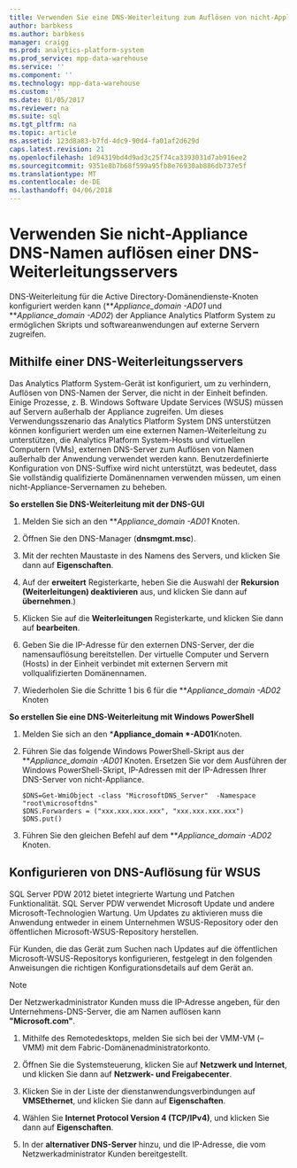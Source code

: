 ```yaml
---
title: Verwenden Sie eine DNS-Weiterleitung zum Auflösen von nicht-Appliance DNS-Namen (APS)
author: barbkess
ms.author: barbkess
manager: craigg
ms.prod: analytics-platform-system
ms.prod_service: mpp-data-warehouse
ms.service: ''
ms.component: ''
ms.technology: mpp-data-warehouse
ms.custom: ''
ms.date: 01/05/2017
ms.reviewer: na
ms.suite: sql
ms.tgt_pltfrm: na
ms.topic: article
ms.assetid: 123d8a83-b7fd-4dc9-90d4-fa01af2d629d
caps.latest.revision: 21
ms.openlocfilehash: 1d94319bd4d9ad3c25f74ca3393031d7ab916ee2
ms.sourcegitcommit: 9351e8b7b68f599a95fb8e76930ab886db737e5f
ms.translationtype: MT
ms.contentlocale: de-DE
ms.lasthandoff: 04/06/2018
---
```

# <a name="use-a-dns-forwarder-to-resolve-non-appliance-dns-names"></a>Verwenden Sie nicht-Appliance DNS-Namen auflösen einer DNS-Weiterleitungsservers
DNS-Weiterleitung für die Active Directory-Domänendienste-Knoten konfiguriert werden kann (***Appliance_domain *-AD01** und ***Appliance_domain *-AD02**) der Appliance Analytics Platform System zu ermöglichen Skripts und softwareanwendungen auf externe Servern zugreifen.  
  
## <a name="ResolveDNS"></a>Mithilfe einer DNS-Weiterleitungsservers  
Das Analytics Platform System-Gerät ist konfiguriert, um zu verhindern, Auflösen von DNS-Namen der Server, die nicht in der Einheit befinden. Einige Prozesse, z. B. Windows Software Update Services (WSUS) müssen auf Servern außerhalb der Appliance zugreifen. Um dieses Verwendungsszenario das Analytics Platform System DNS unterstützen können konfiguriert werden um eine externen Namen-Weiterleitung zu unterstützen, die Analytics Platform System-Hosts und virtuellen Computern (VMs), externen DNS-Server zum Auflösen von Namen außerhalb der Anwendung verwendet werden kann. Benutzerdefinierte Konfiguration von DNS-Suffixe wird nicht unterstützt, was bedeutet, dass Sie vollständig qualifizierte Domänennamen verwenden müssen, um einen nicht-Appliance-Servernamen zu beheben.  
  
**So erstellen Sie DNS-Weiterleitung mit der DNS-GUI**  
  
1.  Melden Sie sich an den ***Appliance_domain *-AD01** Knoten.  
  
2.  Öffnen Sie den DNS-Manager (**dnsmgmt.msc**).  
  
3.  Mit der rechten Maustaste in des Namens des Servers, und klicken Sie dann auf **Eigenschaften**.  
  
4.  Auf der **erweitert** Registerkarte, heben Sie die Auswahl der **Rekursion (Weiterleitungen) deaktivieren** aus, und klicken Sie dann auf **übernehmen**.)  
  
5.  Klicken Sie auf die **Weiterleitungen** Registerkarte, und klicken Sie dann auf **bearbeiten**.  
  
6.  Geben Sie die IP-Adresse für den externen DNS-Server, der die namensauflösung bereitstellen. Der virtuelle Computer und Servern (Hosts) in der Einheit verbindet mit externen Servern mit vollqualifizierten Domänennamen.  
  
7.  Wiederholen Sie die Schritte 1 bis 6 für die ***Appliance_domain *-AD02** Knoten  
  
**So erstellen Sie eine DNS-Weiterleitung mit Windows PowerShell**  
  
1.  Melden Sie sich an den ***Appliance_domain *-AD01**Knoten.  
  
2.  Führen Sie das folgende Windows PowerShell-Skript aus der ***Appliance_domain *-AD01** Knoten. Ersetzen Sie vor dem Ausführen der Windows PowerShell-Skript, IP-Adressen mit der IP-Adressen Ihrer DNS-Server von nicht-Appliance.  
  
    ```  
    $DNS=Get-WmiObject -class "MicrosoftDNS_Server"  -Namespace "root\microsoftdns"  
    $DNS.Forwarders = ("xxx.xxx.xxx.xxx", "xxx.xxx.xxx.xxx")  
    $DNS.put()  
    ```  
  
3.  Führen Sie den gleichen Befehl auf dem ***Appliance_domain *-AD02** Knoten.  
  
## <a name="configuring-dns-resolution-for-wsus"></a>Konfigurieren von DNS-Auflösung für WSUS  
SQL Server PDW 2012 bietet integrierte Wartung und Patchen Funktionalität. SQL Server PDW verwendet Microsoft Update und andere Microsoft-Technologien Wartung. Um Updates zu aktivieren muss die Anwendung entweder in einem Unternehmen WSUS-Repository oder den öffentlichen Microsoft-WSUS-Repository herstellen.  
  
Für Kunden, die das Gerät zum Suchen nach Updates auf die öffentlichen Microsoft-WSUS-Repositorys konfigurieren, festgelegt in den folgenden Anweisungen die richtigen Konfigurationsdetails auf dem Gerät an.  
  
> [!NOTE]  
> Der Netzwerkadministrator Kunden muss die IP-Adresse angeben, für den Unternehmens-DNS-Server, die am Namen auflösen kann **"Microsoft.com"**.  
  
1.  Mithilfe des Remotedesktops, melden Sie sich bei der VMM-VM (<fabric domain>– VMM) mit dem Fabric-Domänenadministratorkonto.  
  
2.  Öffnen Sie die Systemsteuerung, klicken Sie auf **Netzwerk und Internet**, und klicken Sie dann auf **Netzwerk- und Freigabecenter**.  
  
3.  Klicken Sie in der Liste der dienstanwendungsverbindungen auf **VMSEthernet**, und klicken Sie dann auf **Eigenschaften**.  
  
4.  Wählen Sie **Internet Protocol Version 4 (TCP/IPv4)**, und klicken Sie dann auf **Eigenschaften**.  
  
5.  In der **alternativer DNS-Server** hinzu, und die IP-Adresse, die vom Netzwerkadministrator Kunden bereitgestellt.  
  
<!-- MISSING LINKS ## See Also  
[Common Metadata Query Examples &#40;SQL Server PDW&#41;](../sqlpdw/common-metadata-query-examples-sql-server-pdw.md)  -->  
  
